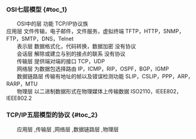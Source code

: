 ### OSI七层模型 {#toc_1}

　　OSI中的层 功能 TCP/IP协议族  
应用层 文件传输，电子邮件，文件服务，虚拟终端 TFTP，HTTP，SNMP，FTP，SMTP，DNS，Telnet  
　　表示层 数据格式化，代码转换，数据加密 没有协议  
　　会话层 解除或建立与别的接点的联系 没有协议  
　　传输层 提供端对端的接口 TCP，UDP  
　　网络层 为数据包选择路由 IP，ICMP，RIP，OSPF，BGP，IGMP  
　　数据链路层 传输有地址的帧以及错误检测功能 SLIP，CSLIP，PPP，ARP，RARP，MTU  
　　物理层 以二进制数据形式在物理媒体上传输数据 ISO2110，IEEE802，IEEE802.2

### TCP/IP五层模型的协议 {#toc_2}

　　应用层 ,传输层 ,网络层 ,数据链路层 ,物理层

